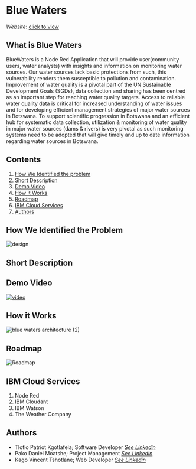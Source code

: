 # Blue Waters
*Website*: [click to view](https://bluewaters.s3.eu-de.cloud-object-storage.appdomain.cloud/index.html)

## What is Blue Waters

BlueWaters is a Node Red Application that will provide user(community users, water analysts) with insights and information on monitoring water sources.
Our water sources lack basic protections
from such, this vulnerability renders them susceptible to pollution and contamination.
Improvement of water quality is a pivotal part of the UN Sustainable Development Goals (SGDs),
data collection and sharing has been centred as an important step for reaching water quality targets.
Access to reliable water quality data is critical for increased understanding of water issues and for
developing efficient management strategies of major water sources in Botswana. To support
scientific progression in Botswana and an efficient hub for systematic data collection, utilization
& monitoring of water quality in major water sources (dams & rivers) is very pivotal as such
monitoring systems need to be adopted that will give timely and up to date information regarding
water sources in Botswana.

## Contents
1. [How We Identified the problem](https://github.com/Tlotlo-pat/bluewaters/blob/main/README.md#how-we-identified-the-problem)
2. [Short Description](https://github.com/Tlotlo-pat/bluewaters/blob/main/README.md#short-description)
3. [Demo Video](https://github.com/Tlotlo-pat/bluewaters/blob/main/README.md#demo-video)
4. [How it Works](https://github.com/Tlotlo-pat/bluewaters/blob/main/README.md#how-it-works)
5. [Roadmap](https://github.com/Tlotlo-pat/bluewaters/blob/main/README.md#roadmap)
6. [IBM Cloud Services](https://github.com/Tlotlo-pat/bluewaters/blob/main/README.md#ibm-cloud-services)
7. [Authors](https://github.com/Tlotlo-pat/bluewaters/blob/main/README.md#authors)

## How We Identified the Problem
![design](https://user-images.githubusercontent.com/51744364/127749932-1a4e9fcd-e6a8-4f29-bff9-bff3543cbf95.jpg)
 
## Short Description

## Demo Video
[![video](https://user-images.githubusercontent.com/51744364/127750135-4020be23-c750-44f7-a29e-72894979c0a3.PNG)](https://www.youtube.com/watch?v=_2jatHHtkWI)

## How it Works
![blue waters architecture (2)](https://user-images.githubusercontent.com/51744364/127750268-e8c30b46-67ca-45fa-b376-68d519362fd7.png)

## Roadmap
![Roadmap](https://user-images.githubusercontent.com/51744364/127750236-c7868e19-88f4-41d3-b6df-7e25cd3e9d93.PNG)

 
## IBM Cloud Services
1. Node Red
2. IBM Cloudant
3. IBM Watson
4. The Weather Company

## Authors
- Tlotlo Patriot Kgotlafela; Software Developer [*See Linkedin*](https://www.linkedin.com/in/tlotlopkgotlafela/)
- Pako Daniel Moatshe; Project Management [*See Linkedin*](https://www.linkedin.com/in/pako-moatshe-94b93216a/)
- Kago Vincent Tshotlane; Web Developer [*See Linkedin*](https://www.linkedin.com/in/kago-vincent-tshotlane-943b89218/)
